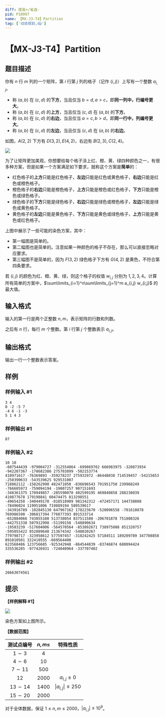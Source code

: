 ```yaml
---
diff: 提高+/省选-
pid: P10997
name: 【MX-J3-T4】Partition
tag: ['动态规划,dp']
---
```

# 【MX-J3-T4】Partition
## 题目描述

你有 $n$ 行 $m$ 列的一个矩阵，第 $i$ 行第 $j$ 列的格子（记作 $(i,j)$）上写有一个整数 $a_{i,j}$。

- 称 $(a,b)$ 在 $(c,d)$ 的**下方**，当且仅当 $b=d,a>c$，即**同一列中，行编号更大**。
- 称 $(a,b)$ 在 $(c,d)$ 的**上方**，当且仅当 $(c,d)$ 在 $(a,b)$ 的**下方**。
- 称 $(a,b)$ 在 $(c,d)$ 的**右边**，当且仅当 $a=c,b>d$，即**同一行中，列编号更大**。
- 称 $(a,b)$ 在 $(c,d)$ 的**左边**，当且仅当 $(c,d)$ 在 $(a,b)$ 的**右边**。

如图，$A(2,2)$ 下方有 $D(3,2),E(4,2)$，右边有 $B(2,3),C(2,4)​$。

![](https://cdn.luogu.com.cn/upload/image_hosting/183z78z1.png)

为了让矩阵更加美观，你想要给每个格子涂上红、橙、黄、绿四种颜色之一，有很多种方案，但是如果一个方案满足如下要求，就称这个方案是**简单**的：

- 红色格子的**上方**只能是红色格子，**左边**只能是红色或黄色格子，**右边**只能是红色或橙色格子。
- 橙色格子的**右边**只能是橙色格子，**上方**只能是橙色或红色格子，**下方**只能是橙色或绿色格子。
- 绿色格子的**下方**只能是绿色格子，**右边**只能是绿色或橙色格子，**左边**只能是绿色或黄色格子。
- 黄色格子的**左边**只能是黄色格子，**下方**只能是黄色或绿色格子，**上方**只能是黄色或红色格子。



上图中展示了一些可能的染色方案，其中：

- 第一幅图是简单的。
- 第二幅图也是简单的。注意如果一种颜色的格子不存在，那么可以直接忽略对应要求。
- 第三幅图不是简单的，因为 $F(3,2)$ 绿色格子下方有 $G(4,2)$ 是黄色，不符合第四条要求。

若 $(i,j)$ 的颜色为红、橙、黄、绿，则这个格子的权值 $w_{i,j}$ 分别为 $1,2,3,4$。计算所有简单的方案中，$\sum\limits_{i=1}^n\sum\limits_{j=1}^m a_{i,j} w_{i,j}$ 的最大值。
## 输入格式

输入的第一行是两个正整数 $n,m$，表示矩阵的行数和列数。

之后有 $n$ 行，每行 $m$ 个整数。第 $i$ 行第 $j$ 个整数表示 $a_{i,j}$。
## 输出格式

输出一行一个整数表示答案。
## 样例

### 样例输入 #1
```
3 4
8 -2 -5 7
-4 6 -1 -3
5 1 4 3

```
### 样例输出 #1
```
87

```
### 样例输入 #2
```
10 10
-607544439 -979004727 -312554064 -699869702 666983975 -320873934 -942207367 -178682386 275703899 -502153774
410971617 -76369893 -359278237 275932972 -86448038 714539457 -54215653 -250390633 -543539625 929531007
718862112 -158262990 482471050 -836696543 791951750 239968249 -766605973 -759094194 -19007257 907151693
-348361375 170949857 -285590070 402599195 469840858 288238039 410877678 179198841 60474475 813298551
-49654250 -340449178 -818518909 981342312 -472457171 144738808 -78496024 119951006 719889194 589539617
-343916789 -102845130 647967162 178223670 -520096558 -701610878 769986590 -306817394 776077393 891533714
-652884066 743855180 513738054 837511580 -206701878 751808326 -442751338 507912998 -51199158 -548890634
-19583239 -517604006 -564570564 -853892671 738975088 851320757 -595055422 852889648 213674342 -548020267
779798717 -323958612 577597457 -318242425 57184511 189209789 347708858 891010501 322410555 -669564400
623568486 123756685 -925342948 -864544839 -83746874 680094424 335536285 -977426931 -724040964 -337707402

```
### 样例输出 #2
```
26663074561

```
## 提示

**【样例解释 #1】**

![](https://cdn.luogu.com.cn/upload/image_hosting/zzc58sfc.png)

染色方案如上图所示。

**【数据范围】**

|测试点编号|$n,m\le$|特殊性质|
|:-:|:-:|:-:|
|$1\sim 3$|$4$||
|$4\sim 6$|$10$||
|$7\sim 11$|$500$||
|$12$|$2000$|$a_{i,j}\ge 0$|
|$13\sim 14$ |$1400$|$\vert a_{i,j}\vert \le 250$|
|$15\sim 20$|$2000$||

对于全体数据，保证 $1\le n,m\le 2000$，$|a_{i,j}|\le 10^9$。
